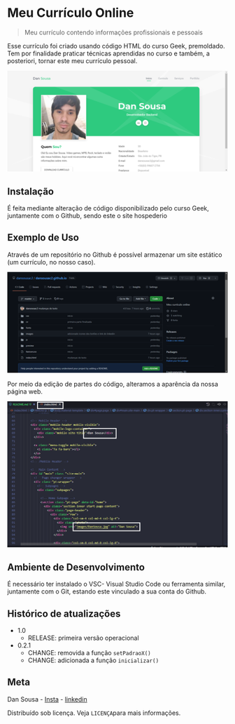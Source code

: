 # Meu Currículo Online
> Meu currículo contendo informações profissionais e pessoais

Esse currículo foi criado usando código HTML do curso Geek, premoldado. Tem por finalidade praticar técnicas aprendidas no curso e também, a posteriori, tornar este meu currículo pessoal.

![curriculo](curriculo.png)

## Instalação
É feita mediante alteração de código disponibilizado pelo curso Geek, juntamente com o Github, sendo este o site hospederio 

## Exemplo de Uso
Através de um repositório no Github é possível armazenar um site estático (um currículo, no nosso caso).

![repositorio](rep.png)

Por meio da edição de partes do código, alteramos a aparência da nossa página web.

![partesEditadas](partedit.png)

## Ambiente de Desenvolvimento
É necessário ter instalado o VSC- Visual Studio Code ou ferramenta similar, juntamente com o Git, estando este vinculado a sua conta do Github.

## Histórico de atualizações
* 1.0
    * RELEASE: primeira versão operacional
* 0.2.1
    * CHANGE: removida a função `setPadraoX()`
    * CHANGE: adicionada a função `inicializar()`

## Meta
Dan Sousa - [Insta](https://instagram.com/dansousa.costa) - [linkedin](https://linkedin.com/dansousac2)

Distribuído sob licença. Veja `LICENÇA`para mais informações.